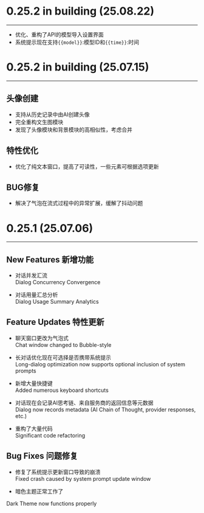 # 0.25.2 in building (25.08.22)  
--- 
- 优化、重构了API的模型导入设置界面
- 系统提示现在支持`{{model}}`:模型ID和`{{time}}`:时间


# 0.25.2 in building (25.07.15)  
---  
## 头像创建  
- 支持从历史记录中由AI创建头像  
- 完全重构文生图模块  
- 发现了头像模块和背景模块的高相似性，考虑合并  
  
## 特性优化  
- 优化了纯文本窗口，提高了可读性，一些元素可根据选项更新  
  
## BUG修复  
- 解决了气泡在流式过程中的异常扩展，缓解了抖动问题  
  
# 0.25.1 (25.07.06) 
--- 
## New Features 新增功能  
- 对话并发汇流  
Dialog Concurrency Convergence  

- 对话用量汇总分析  
Dialog Usage Summary Analytics  

## Feature Updates  特性更新
- 聊天窗口更改为气泡式  
Chat window changed to Bubble-style  

- 长对话优化现在可选择是否携带系统提示  
Long-dialog optimization now supports optional inclusion of system prompts  

- 新增大量快捷键  
Added numerous keyboard shortcuts  

- 对话现在会记录AI思考链、来自服务商的返回信息等元数据  
Dialog now records metadata (AI Chain of Thought, provider responses, etc.)  

- 重构了大量代码  
Significant code refactoring  

## Bug Fixes  问题修复  
- 修复了系统提示更新窗口导致的崩溃  
Fixed crash caused by system prompt update window  

- 暗色主题正常工作了  

Dark Theme now functions properly  
